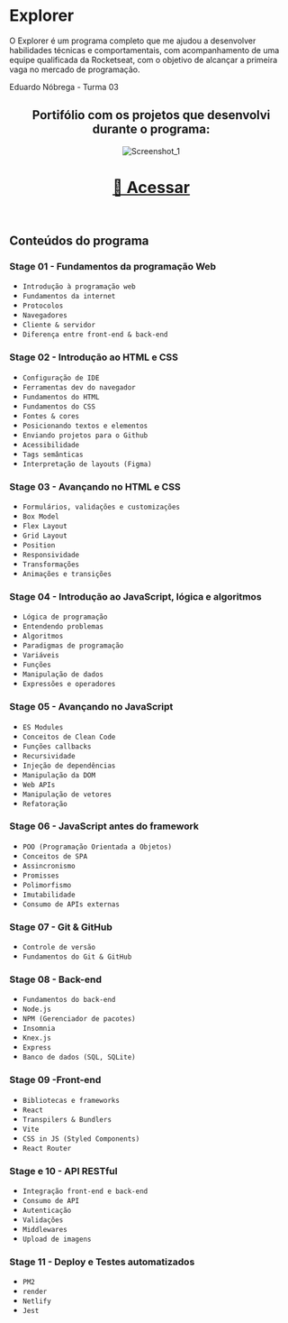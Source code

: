 # Explorer 

O Explorer é um programa completo que me ajudou a desenvolver habilidades técnicas e comportamentais, com acompanhamento de uma equipe qualificada da Rocketseat, com o objetivo de alcançar a primeira vaga no mercado de programação.

Eduardo Nóbrega - Turma 03

<div align="center">

## Portifólio com os projetos que desenvolvi durante o programa:
![Screenshot_1](https://user-images.githubusercontent.com/87456011/233090195-5ebcf4ef-c3e7-480c-b4c9-220ced77ecfc.png)


</div>

<div align="center">

  <h1><a href="https://explorer.edunobrega.com/">👾 Acessar</a></h1> 
<br>
</div>

## Conteúdos do programa

### Stage 01 - Fundamentos da programação Web
- `Introdução à programação web`
- `Fundamentos da internet`
- `Protocolos`
- `Navegadores`
- `Cliente & servidor`
- `Diferença entre front-end & back-end`

### Stage 02 - Introdução ao HTML e CSS
- `Configuração de IDE`
- `Ferramentas dev do navegador`
- `Fundamentos do HTML`
- `Fundamentos do CSS`
- `Fontes & cores`
- `Posicionando textos e elementos`
- `Enviando projetos para o Github`
- `Acessibilidade`
- `Tags semânticas`
- `Interpretação de layouts (Figma)`

### Stage 03 - Avançando no HTML e CSS
- `Formulários, validações e customizações`
- `Box Model`
- `Flex Layout`
- `Grid Layout`
- `Position`
- `Responsividade`
- `Transformações`
- `Animações e transições`

### Stage 04 - Introdução ao JavaScript, lógica e algoritmos
- `Lógica de programação`
- `Entendendo problemas`
- `Algoritmos`
- `Paradigmas de programação`
- `Variáveis`
- `Funções`
- `Manipulação de dados`
- `Expressões e operadores`

### Stage 05 - Avançando no JavaScript
- `ES Modules`
- `Conceitos de Clean Code`
- `Funções callbacks`
- `Recursividade`
- `Injeção de dependências`
- `Manipulação da DOM`
- `Web APIs`
- `Manipulação de vetores`
- `Refatoração`

### Stage 06 - JavaScript antes do framework
- `POO (Programação Orientada a Objetos)`
- `Conceitos de SPA`
- `Assincronismo`
- `Promisses`
- `Polimorfismo`
- `Imutabilidade`
- `Consumo de APIs externas`

### Stage 07 - Git & GitHub
- `Controle de versão`
- `Fundamentos do Git & GitHub`

### Stage 08 - Back-end
- `Fundamentos do back-end`
- `Node.js`
- `NPM (Gerenciador de pacotes)`
- `Insomnia`
- `Knex.js`
- `Express`
- `Banco de dados (SQL, SQLite)`

### Stage 09 -Front-end
- `Bibliotecas e frameworks`
- `React`
- `Transpilers & Bundlers`
- `Vite`
- `CSS in JS (Styled Components)`
- `React Router`

### Stage e 10 - API RESTful
- `Integração front-end e back-end`
- `Consumo de API`
- `Autenticação`
- `Validações`
- `Middlewares`
- `Upload de imagens`

### Stage 11 - Deploy e Testes automatizados
- `PM2`
- `render`
- `Netlify`
- `Jest`
